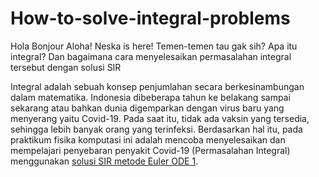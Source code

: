 # How-to-solve-integral-problems
Hola Bonjour Aloha! Neska is here! Temen-temen tau gak sih? Apa itu integral? Dan bagaimana cara menyelesaikan permasalahan integral tersebut dengan solusi SIR


Integral adalah sebuah konsep penjumlahan secara berkesinambungan dalam matematika. 
Indonesia dibeberapa tahun ke belakang sampai sekarang atau bahkan dunia digemparkan dengan virus baru yang menyerang yaitu Covid-19. Pada saat itu, tidak ada vaksin yang tersedia, sehingga lebih banyak orang yang terinfeksi. 
Berdasarkan hal itu, pada praktikum fisika komputasi ini adalah mencoba menyelesaikan dan mempelajari penyebaran penyakit Covid-19 (Permasalahan Integral) menggunakan [solusi SIR metode Euler ODE 1](https://github.com/neskamutiaraistri/How-to-solve-integral-problems/blob/d52475860923029cb74c6ab0d7936e5b3d0c6358/Solusi%20SIR%20Model%20Dengan%20Metode%20Euler%20Orde%201.py).
